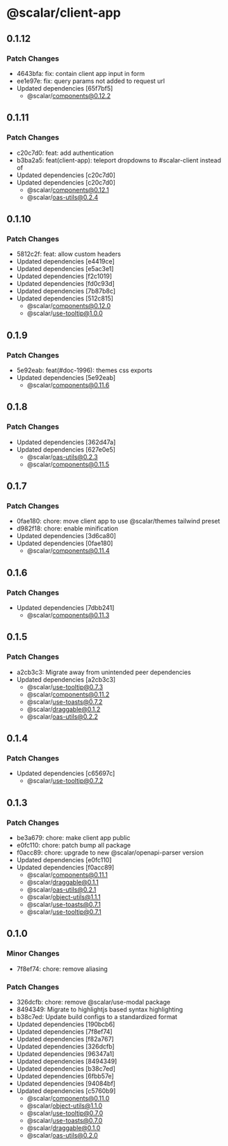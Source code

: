 # @scalar/client-app

## 0.1.12

### Patch Changes

- 4643bfa: fix: contain client app input in form
- ee1e97e: fix: query params not added to request url
- Updated dependencies [65f7bf5]
  - @scalar/components@0.12.2

## 0.1.11

### Patch Changes

- c20c7d0: feat: add authentication
- b3ba2a5: feat(client-app): teleport dropdowns to #scalar-client instead of <body>
- Updated dependencies [c20c7d0]
- Updated dependencies [c20c7d0]
  - @scalar/components@0.12.1
  - @scalar/oas-utils@0.2.4

## 0.1.10

### Patch Changes

- 5812c2f: feat: allow custom headers
- Updated dependencies [e4419ce]
- Updated dependencies [e5ac3e1]
- Updated dependencies [f2c1019]
- Updated dependencies [fd0c93d]
- Updated dependencies [7b87b8c]
- Updated dependencies [512c815]
  - @scalar/components@0.12.0
  - @scalar/use-tooltip@1.0.0

## 0.1.9

### Patch Changes

- 5e92eab: feat(#doc-1996): themes css exports
- Updated dependencies [5e92eab]
  - @scalar/components@0.11.6

## 0.1.8

### Patch Changes

- Updated dependencies [362d47a]
- Updated dependencies [627e0e5]
  - @scalar/oas-utils@0.2.3
  - @scalar/components@0.11.5

## 0.1.7

### Patch Changes

- 0fae180: chore: move client app to use @scalar/themes tailwind preset
- d982f18: chore: enable minification
- Updated dependencies [3d6ca80]
- Updated dependencies [0fae180]
  - @scalar/components@0.11.4

## 0.1.6

### Patch Changes

- Updated dependencies [7dbb241]
  - @scalar/components@0.11.3

## 0.1.5

### Patch Changes

- a2cb3c3: Migrate away from unintended peer dependencies
- Updated dependencies [a2cb3c3]
  - @scalar/use-tooltip@0.7.3
  - @scalar/components@0.11.2
  - @scalar/use-toasts@0.7.2
  - @scalar/draggable@0.1.2
  - @scalar/oas-utils@0.2.2

## 0.1.4

### Patch Changes

- Updated dependencies [c65697c]
  - @scalar/use-tooltip@0.7.2

## 0.1.3

### Patch Changes

- be3a679: chore: make client app public
- e0fc110: chore: patch bump all package
- f0acc89: chore: upgrade to new @scalar/openapi-parser version
- Updated dependencies [e0fc110]
- Updated dependencies [f0acc89]
  - @scalar/components@0.11.1
  - @scalar/draggable@0.1.1
  - @scalar/oas-utils@0.2.1
  - @scalar/object-utils@1.1.1
  - @scalar/use-toasts@0.7.1
  - @scalar/use-tooltip@0.7.1

## 0.1.0

### Minor Changes

- 7f8ef74: chore: remove aliasing

### Patch Changes

- 326dcfb: chore: remove @scalar/use-modal package
- 8494349: Migrate to highlightjs based syntax highlighting
- b38c7ed: Update build configs to a standardized format
- Updated dependencies [190bcb6]
- Updated dependencies [7f8ef74]
- Updated dependencies [f82a767]
- Updated dependencies [326dcfb]
- Updated dependencies [96347a1]
- Updated dependencies [8494349]
- Updated dependencies [b38c7ed]
- Updated dependencies [6fbb57e]
- Updated dependencies [94084bf]
- Updated dependencies [c5760b9]
  - @scalar/components@0.11.0
  - @scalar/object-utils@1.1.0
  - @scalar/use-tooltip@0.7.0
  - @scalar/use-toasts@0.7.0
  - @scalar/draggable@0.1.0
  - @scalar/oas-utils@0.2.0
